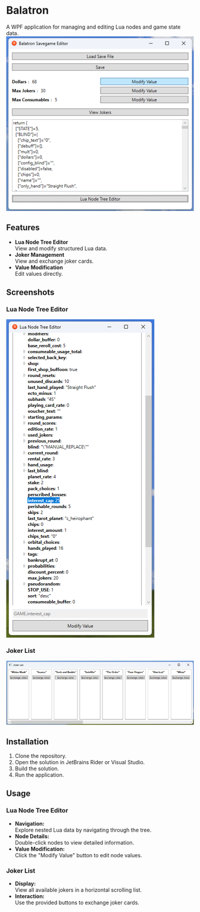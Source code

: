 # Balatron

A WPF application for managing and editing Lua nodes and game state data.
![Lua Node Tree](Screenshots/main.png)

## Features

- **Lua Node Tree Editor**  
  View and modify structured Lua data.
- **Joker Management**  
  View and exchange joker cards.
- **Value Modification**  
  Edit values directly.

## Screenshots

### Lua Node Tree Editor

![Lua Node Tree](Screenshots/nodetree.png)

### Joker List

![Joker List](Screenshots/jokerlist.png)

## Installation

1. Clone the repository.
2. Open the solution in JetBrains Rider or Visual Studio.
3. Build the solution.
4. Run the application.

## Usage

### Lua Node Tree Editor

- **Navigation:**  
  Explore nested Lua data by navigating through the tree.
- **Node Details:**  
  Double-click nodes to view detailed information.
- **Value Modification:**  
  Click the "Modify Value" button to edit node values.

### Joker List

- **Display:**  
  View all available jokers in a horizontal scrolling list.
- **Interaction:**  
  Use the provided buttons to exchange joker cards.
